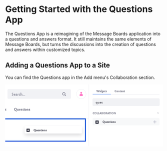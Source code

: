 # Getting Started with the Questions App

The Questions App is a reimagining of the Message Boards application into a questions and answers format. It still maintains the same elements of Message Boards, but turns the discussions into the creation of questions and answers within customized topics.

## Adding a Questions App to a Site

You can find the Questions app in the Add menu's Collaboration section. 

![Locate the Questions listed under the Collaboration setion.](getting-started-with-the-questions-app/images/01.png)